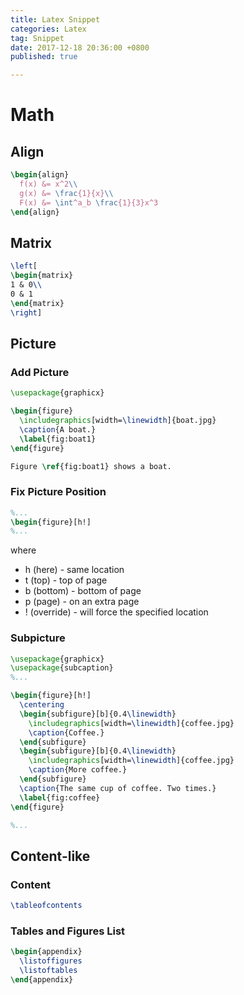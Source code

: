 ```yaml
---
title: Latex Snippet
categories: Latex
tag: Snippet
date: 2017-12-18 20:36:00 +0800
published: true

---
```


# Math
## Align
``` latex
\begin{align}
  f(x) &= x^2\\
  g(x) &= \frac{1}{x}\\
  F(x) &= \int^a_b \frac{1}{3}x^3
\end{align}
```
## Matrix
``` latex
\left[
\begin{matrix}
1 & 0\\
0 & 1
\end{matrix}
\right]
```
## Picture
### Add Picture
``` latex
\usepackage{graphicx}

\begin{figure}
  \includegraphics[width=\linewidth]{boat.jpg}
  \caption{A boat.}
  \label{fig:boat1}
\end{figure}

Figure \ref{fig:boat1} shows a boat.
```
### Fix Picture Position
``` latex
%...
\begin{figure}[h!]
%...
```
where
- h (here) - same location
- t (top) - top of page
- b (bottom) - bottom of page
- p (page) - on an extra page
- ! (override) - will force the specified location
### Subpicture
``` latex
\usepackage{graphicx}
\usepackage{subcaption}
%...

\begin{figure}[h!]
  \centering
  \begin{subfigure}[b]{0.4\linewidth}
    \includegraphics[width=\linewidth]{coffee.jpg}
    \caption{Coffee.}
  \end{subfigure}
  \begin{subfigure}[b]{0.4\linewidth}
    \includegraphics[width=\linewidth]{coffee.jpg}
    \caption{More coffee.}
  \end{subfigure}
  \caption{The same cup of coffee. Two times.}
  \label{fig:coffee}
\end{figure}

%...
```
## Content-like
### Content
``` latex
\tableofcontents
```
### Tables and Figures List
``` latex
\begin{appendix}
  \listoffigures
  \listoftables
\end{appendix}
```

